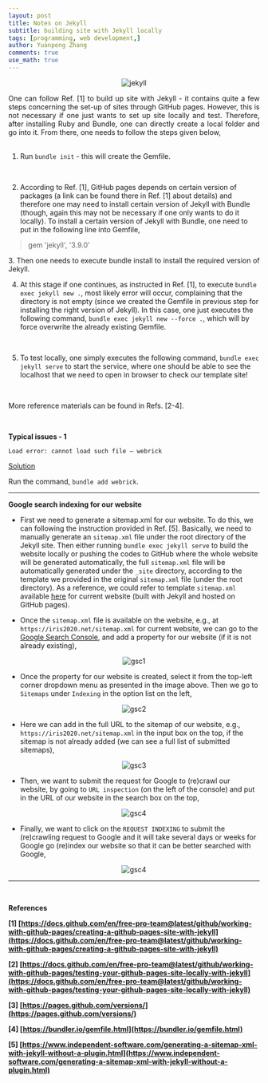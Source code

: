 ```yaml
---
layout: post
title: Notes on Jekyll
subtitle: building site with Jekyll locally
tags: [programming, web development,]
author: Yuanpeng Zhang
comments: true
use_math: true
---
```


<p align='center'>
<img src="/assets/img/posts/jekyll.png"
   style="border:none;"
   alt="jekyll"
   title="jekyll" />
<br />
</p>

<p style='text-align: justify'>
One can follow Ref. [1] to build up site with Jekyll - it contains quite a few steps concerning the set-up of sites through GitHub pages. However, this is not necessary if one just wants to set up site locally and test. Therefore, after installing Ruby and Bundle, one can directly create a local folder and go into it. From there, one needs to follow the steps given below,

<br />
<br />

1. Run `bundle init` - this will create the Gemfile.

<br />

2. According to Ref. [1], GitHub pages depends on certain version of packages (a link can be found there in Ref. [1] about details) and therefore one may need to install certain version of Jekyll with Bundle (though, again this may not be necessary if one only wants to do it locally). To install a certain version of Jekyll with Bundle, one need to put in the following line into Gemfile,
</p>

<blockquote cite="">
gem 'jekyll', '3.9.0'
</blockquote>

<p style='text-align: justify'>
3. Then one needs to execute bundle install to install the required version of Jekyll.

<br />

4. At this stage if one continues, as instructed in Ref. [1], to execute `bundle exec jekyll new .`, most likely error will occur, complaining that the directory is not empty (since we created the Gemfile in previous step for installing the right version of Jekyll). In this case, one just executes the following command, `bundle exec jekyll new --force .`, which will by force overwrite the already existing Gemfile.

<br />

5. To test locally, one simply executes the following command, `bundle exec jekyll serve` to start the service, where one should be able to see the localhost that we need to open in browser to check our template site!

<br />

More reference materials can be found in Refs. [2-4].
</p>

<br />

<b>Typical issues - 1</b>

```
Load error: cannot load such file – webrick
```

<u>Solution</u>

Run the command, `bundle add webrick`.

---

<b>Google search indexing for our website</b>

- First we need to generate a sitemap.xml for our website. To do this, we can
following the instruction provided in Ref. [5]. Basically, we need to manually
generate an `sitemap.xml` file under the root directory of the Jekyll site. Then
either running `bundle exec jekyll serve` to build the website locally or pushing
the codes to GitHub where the whole website will be generated automatically, the
full `sitemap.xml` file will be automatically generated under the `_site` directory,
according to the template we provided in the original `sitemap.xml` file (under
the root directory). As a reference, we could refer to template `sitemap.xml` available <a href="https://github.com/Kvieta1990/Kvieta1990.github.io/blob/master/sitemap.xml" target="_blank">here</a> for
current website (built with Jekyll and hosted on GitHub pages).

- Once the `sitemap.xml` file is available on the website, e.g., at `https://iris2020.net/sitemap.xml`
for current website, we can go to the <a href="https://search.google.com/search-console" target="_blank">Google Search Console</a>, and add a property
for our website (if it is not already existing),

<p align='center'>
<img src="/assets/img/posts/gsc_ap.png"
   style="border:none;"
   alt="gsc1"
   title=gsc1 />
<br />
</p>

- Once the property for our website is created, select it from the top-left corner
dropdown menu as presented in the image above. Then we go to `Sitemaps` under
`Indexing` in the option list on the left,

<p align='center'>
<img src="/assets/img/posts/gsc_smap.png"
   style="border:none;"
   alt="gsc2"
   title=gsc2/>
<br />
</p>

- Here we can add in the full URL to the sitemap of our website, e.g., `https://iris2020.net/sitemap.xml` in
the input box on the top, if the sitemap is not already added (we can see a full list of submitted sitemaps),

<p align='center'>
<img src="/assets/img/posts/gsc_smap1.png"
   style="border:none;"
   alt="gsc3"
   title=gsc3/>
<br />
</p>

- Then, we want to submit the request for Google to (re)crawl our website, by going to
`URL inspection` (on the left of the console) and put in the URL of our website in the search box on the top,

<p align='center'>
<img src="/assets/img/posts/gsc_ui.png"
   style="border:none;"
   alt="gsc4"
   title=gsc4/>
<br />
</p>

- Finally, we want to click on the `REQUEST INDEXING` to submit the (re)crawling
request to Google and it will take several days or weeks for Google go (re)index
our website so that it can be better searched with Google,

<p align='center'>
<img src="/assets/img/posts/gsc_indexing.png"
   style="border:none;"
   alt="gsc4"
   title=gsc4/>
<br />
</p>

---

<br />

<b>References<b/>

[1] [https://docs.github.com/en/free-pro-team@latest/github/working-with-github-pages/creating-a-github-pages-site-with-jekyll](https://docs.github.com/en/free-pro-team@latest/github/working-with-github-pages/creating-a-github-pages-site-with-jekyll)

[2] [https://docs.github.com/en/free-pro-team@latest/github/working-with-github-pages/testing-your-github-pages-site-locally-with-jekyll](https://docs.github.com/en/free-pro-team@latest/github/working-with-github-pages/testing-your-github-pages-site-locally-with-jekyll)

[3] [https://pages.github.com/versions/](https://pages.github.com/versions/)

[4] [https://bundler.io/gemfile.html](https://bundler.io/gemfile.html)

[5] [https://www.independent-software.com/generating-a-sitemap-xml-with-jekyll-without-a-plugin.html](https://www.independent-software.com/generating-a-sitemap-xml-with-jekyll-without-a-plugin.html)